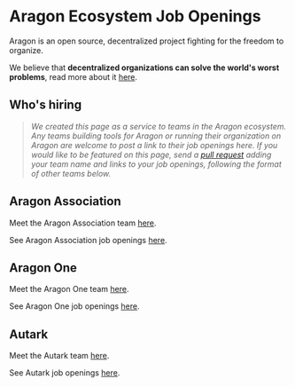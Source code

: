 # Aragon Ecosystem Job Openings

Aragon is an open source, decentralized project fighting for the freedom to organize.

We believe that **decentralized organizations can solve the world's worst problems**, read more about it [here](https://blog.aragon.one/decentralized-organizations-can-solve-the-worlds-worst-problems-840db6255d12).

## Who's hiring

> _We created this page as a service to teams in the Aragon ecosystem. Any teams building tools for Aragon or running their organization on Aragon are welcome to post a link to their job openings here. If you would like to be featured on this page, send a [pull request](https://github.com/aragon/aragon-wiki/pulls) adding your team name and links to your job openings, following the format of other teams below._

## Aragon Association

Meet the Aragon Association team [here](https://aragon.org/project).

See Aragon Association job openings [here](https://angel.co/aragonproject).

## Aragon One

Meet the Aragon One team [here](https://aragon.one/#about).

See Aragon One job openings [here](https://aragon.one/#jobs).

## Autark

Meet the Autark team [here](https://www.autark.xyz/our-story).

See Autark job openings [here](https://www.autark.xyz/join).
